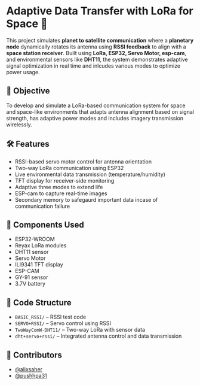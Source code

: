 # Adaptive Data Transfer with LoRa for Space 🚀

This project simulates **planet to satellite communication** where a **planetary node** dynamically rotates its antenna using **RSSI feedback** to align with a **space station receiver**. Built using **LoRa, ESP32, Servo Motor, esp-cam**, and environmental sensors like **DHT11**, the system demonstrates adaptive signal optimization in real time and inlcudes various modes to optimize power usage.

## 🌌 Objective
To develop and simulate a LoRa-based communication system for space and space-like environments that adapts antenna alignment based on signal strength, has adaptive power modes and includes imagery transmission wirelessly.

## 🛠️ Features
- RSSI-based servo motor control for antenna orientation
- Two-way LoRa communication using ESP32
- Live environmental data transmission (temperature/humidity)
- TFT display for receiver-side monitoring
- Adaptive three modes to extend life
- ESP-cam to capture real-time images
- Secondary memory to safegaurd important data incase of communication failure

## 🔧 Components Used
- ESP32-WROOM
- Reyax LoRa modules
- DHT11 sensor
- Servo Motor
- ILI9341 TFT display
- ESP-CAM
- GY-91 sensor
- 3.7V battery

## 📁 Code Structure
- `BASIC_RSSI/` – RSSI test code  
- `SERVO+RSSI/` – Servo control using RSSI  
- `TwoWayComW-DHT11/` – Two-way LoRa with sensor data  
- `dht+servo+rssi/` – Integrated antenna control and data transmission


## 🤝 Contributors
- [@alixsaher](https://github.com/alixsaher)
- [@pushhpa31](https://github.com/pushhpa31)

